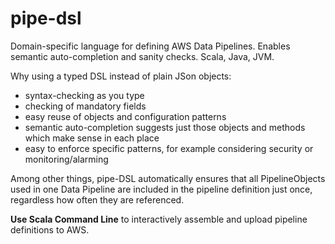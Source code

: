 # pipe-dsl
Domain-specific language for defining AWS Data Pipelines. Enables semantic auto-completion and sanity checks.
Scala, Java, JVM.

Why using a typed DSL instead of plain JSon objects:

  - syntax-checking as you type
  - checking of mandatory fields
  - easy reuse of objects and configuration patterns
  - semantic auto-completion suggests just those objects and methods which make sense in each place
  - easy to enforce specific patterns, for example considering security or monitoring/alarming

Among other things, pipe-DSL automatically ensures that all PipelineObjects used in one Data Pipeline are
included in the pipeline definition just once, regardless how often they are referenced.

**Use Scala Command Line** to interactively assemble and upload pipeline definitions to AWS.
